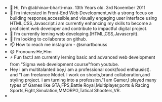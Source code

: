 - 👋 Hi, I’m @abhinav-bharti-max. 13th Years old. 3rd November 2011
- 👀 I’m interested in Front-End Web Development,with a strong focus on building response,accessible,and visually engaging user interface using HTML,CSS,Javascript.i am currently enhancing my skills to become a proficient web developer and contribute to impactful digital project.
- 🌱 I’m currently lerning web developing.(HTML,CSS,Javascrpit).
- 💞️ I’m looking to collaborate on github.
- 📫 How to reach me instagram - @smartbonuss
- 😄 Pronouns:He,Him
- ⚡ Fun fact:I am currently lerning basic and advanced web development from "Sigma web development course"from youtube.
-  Hey i am multitalanted boy,i am a professional cook(food enthausist). and "I am freelance Model. I work on shoots,brand collaboration,and styling project. i am turning into a profession."I am Gamer,I played many types of Games like GTA,FPS,Battle Royal,Multiplayer,ports & Racing Sports,Fight,Simulation,MMORPG,Tatical Shooters,VR.
-  <!--- 
abhinav-bharti-max/abhinav-bharti-max is a ✨ special ✨ repository because its `README.md` (this file) appears on your Github profile.
You can click the Preview link to take a look at your changes.
--->
